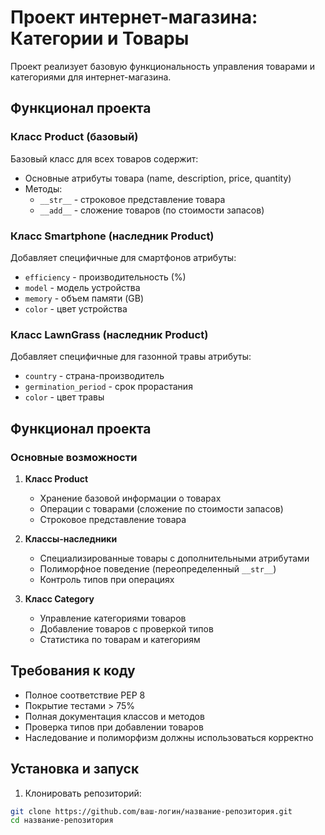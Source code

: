# Проект интернет-магазина: Категории и Товары

Проект реализует базовую функциональность управления товарами и категориями для интернет-магазина.

## Функционал проекта


### Класс Product (базовый)
Базовый класс для всех товаров содержит:
- Основные атрибуты товара (name, description, price, quantity)
- Методы:
  - `__str__` - строковое представление товара
  - `__add__` - сложение товаров (по стоимости запасов)

### Класс Smartphone (наследник Product)
Добавляет специфичные для смартфонов атрибуты:
- `efficiency` - производительность (%)
- `model` - модель устройства
- `memory` - объем памяти (GB)
- `color` - цвет устройства

### Класс LawnGrass (наследник Product)
Добавляет специфичные для газонной травы атрибуты:
- `country` - страна-производитель
- `germination_period` - срок прорастания
- `color` - цвет травы

## Функционал проекта

### Основные возможности

1. **Класс Product**
   - Хранение базовой информации о товарах
   - Операции с товарами (сложение по стоимости запасов)
   - Строковое представление товара

2. **Классы-наследники**
   - Специализированные товары с дополнительными атрибутами
   - Полиморфное поведение (переопределенный `__str__`)
   - Контроль типов при операциях

3. **Класс Category**
   - Управление категориями товаров
   - Добавление товаров с проверкой типов
   - Статистика по товарам и категориям

## Требования к коду

- Полное соответствие PEP 8
- Покрытие тестами > 75%
- Полная документация классов и методов
- Проверка типов при добавлении товаров
- Наследование и полиморфизм должны использоваться корректно

## Установка и запуск

1. Клонировать репозиторий:
```bash
git clone https://github.com/ваш-логин/название-репозитория.git
cd название-репозитория